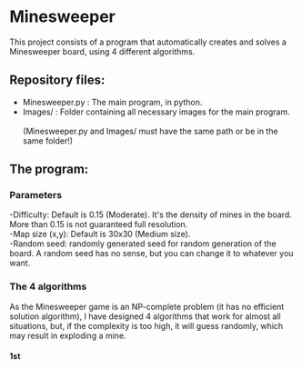 # Minesweeper
This project consists of a program that automatically creates and solves a Minesweeper board, using 4 different algorithms.
## Repository files:
- Minesweeper.py : The main program, in python.
- Images/ : Folder containing all necessary images for the main program.\
\
(Minesweeper.py and Images/ must have the same path or be in the same folder!)
## The program:
### Parameters
-Difficulty: Default is 0.15 (Moderate). It's the density of mines in the board. More than 0.15 is not guaranteed full resolution.\
-Map size (x,y): Default is 30x30 (Medium size).\
-Random seed: randomly generated seed for random generation of the board. A random seed has no sense, but you can change it to whatever you want.
### The 4 algorithms
As the Minesweeper game is an NP-complete problem (it has no efficient solution algorithm), I have designed 4 algorithms that work for almost all situations, but, if the complexity is too high, it will guess randomly, which may result in exploding a mine.
#### 1st

